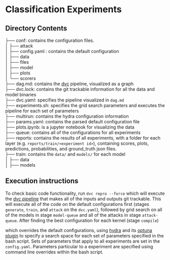 # Classification Experiments

## Directory Contents

├── conf: contains the configuration files.  
│   ├── attack  
│   ├── config.yaml  : contains the default configuration  
│   ├── data  
│   ├── files  
│   ├── model  
│   ├── plots  
│   └── scorers  
├── dag.md: contains the [dvc](https://dvc.org/doc/start/data-management/data-pipelines) pipeline, visualized as a graph  
├── dvc.lock: contains the git trackable information for all the data and model binaries  
├── dvc.yaml: specifies the pipeline visualized in `dag.md`  
├── experiments.sh: specifies the grid search parameters and executes the pipeline for each set of parameters  
├── multirun: contains the hydra configuration information  
├── params.yaml: contains the parsed default configuration file  
├── plots.ipynb: is a jupyter notebook for visualizing the data  
├── queue: contains all of the configurations for all experiments  
├── reports: contains the results of all experiments, with a folder for each layer (e.g. `reports/train/<experiment id>`), containing scores, plots, predictions, probabilities, and ground_truth json files.  
├── train: contains the `data/` and `models/` for each model  
│   ├── data  
│   ├── models  

## Execution instructions

To check basic code functionality, run
```dvc repro --force```
which will execute the [dvc pipeline](https://dvc.org/doc/start/data-management/data-pipelines) that makes all of the inputs and outputs git trackable. This will execute all of the code on the default configurations first (stages `generate`, `train`, and `attack` on the `dvc.yaml`), followed by grid search on all of the models in stage `model-queue` and all of the attacks in stage `attack-queue`. After finding the best configuration for each kernel (stage `compile`)

which overrides the default configurations, using [hydra](https://hydra.cc/docs/patterns/configuring_experiments/) and its [optuna plugin](https://hydra.cc/docs/plugins/optuna_sweeper/) to specify a search space for each set of parameters specified in the bash script. Sets of parameters that apply to all experiments are set in the `config.yaml`. Parameters particular to a experiment are specified using command line overrides within the bash script.
